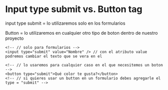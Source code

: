 # Input type submit vs. Button tag

input type submit = lo utilizaremos solo en los formularios

Button = lo utilizaremos en cualquier otro tipo de boton dentro de nuestro proyecto

```
<!-- // solo para formularios -->
<input type="submit" value="Nombre" /> // con el atributo value podremos cambiar el texto que se vera en el

<!-- // lo usaremos para cualquier caso en el que necesitemos un boton -->
<button type="submit">Qué color te gusta?</button> 
<!-- // si quieres usar un button en un formulario debes agregarle el type = "submit" -->
```